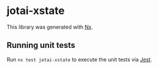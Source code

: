# jotai-xstate

This library was generated with [Nx](https://nx.dev).

## Running unit tests

Run `nx test jotai-xstate` to execute the unit tests via [Jest](https://jestjs.io).
